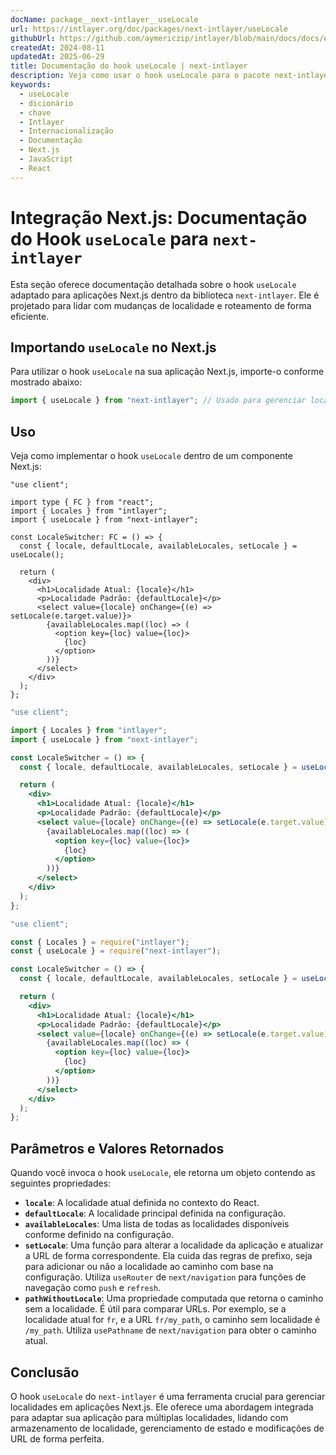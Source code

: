 ```yaml
---
docName: package__next-intlayer__useLocale
url: https://intlayer.org/doc/packages/next-intlayer/useLocale
githubUrl: https://github.com/aymericzip/intlayer/blob/main/docs/docs/en/packages/next-intlayer/useLocale.md
createdAt: 2024-08-11
updatedAt: 2025-06-29
title: Documentação do hook useLocale | next-intlayer
description: Veja como usar o hook useLocale para o pacote next-intlayer
keywords:
  - useLocale
  - dicionário
  - chave
  - Intlayer
  - Internacionalização
  - Documentação
  - Next.js
  - JavaScript
  - React
---
```


# Integração Next.js: Documentação do Hook `useLocale` para `next-intlayer`

Esta seção oferece documentação detalhada sobre o hook `useLocale` adaptado para aplicações Next.js dentro da biblioteca `next-intlayer`. Ele é projetado para lidar com mudanças de localidade e roteamento de forma eficiente.

## Importando `useLocale` no Next.js

Para utilizar o hook `useLocale` na sua aplicação Next.js, importe-o conforme mostrado abaixo:

```javascript
import { useLocale } from "next-intlayer"; // Usado para gerenciar localidades e roteamento no Next.js
```

## Uso

Veja como implementar o hook `useLocale` dentro de um componente Next.js:

```tsx fileName="src/components/LocaleSwitcher.tsx" codeFormat="typescript"
"use client";

import type { FC } from "react";
import { Locales } from "intlayer";
import { useLocale } from "next-intlayer";

const LocaleSwitcher: FC = () => {
  const { locale, defaultLocale, availableLocales, setLocale } = useLocale();

  return (
    <div>
      <h1>Localidade Atual: {locale}</h1>
      <p>Localidade Padrão: {defaultLocale}</p>
      <select value={locale} onChange={(e) => setLocale(e.target.value)}>
        {availableLocales.map((loc) => (
          <option key={loc} value={loc}>
            {loc}
          </option>
        ))}
      </select>
    </div>
  );
};
```

```jsx fileName="src/components/LocaleSwitcher.mjx" codeFormat="esm"
"use client";

import { Locales } from "intlayer";
import { useLocale } from "next-intlayer";

const LocaleSwitcher = () => {
  const { locale, defaultLocale, availableLocales, setLocale } = useLocale();

  return (
    <div>
      <h1>Localidade Atual: {locale}</h1>
      <p>Localidade Padrão: {defaultLocale}</p>
      <select value={locale} onChange={(e) => setLocale(e.target.value)}>
        {availableLocales.map((loc) => (
          <option key={loc} value={loc}>
            {loc}
          </option>
        ))}
      </select>
    </div>
  );
};
```

```jsx fileName="src/components/LocaleSwitcher.csx" codeFormat="commonjs"
"use client";

const { Locales } = require("intlayer");
const { useLocale } = require("next-intlayer");

const LocaleSwitcher = () => {
  const { locale, defaultLocale, availableLocales, setLocale } = useLocale();

  return (
    <div>
      <h1>Localidade Atual: {locale}</h1>
      <p>Localidade Padrão: {defaultLocale}</p>
      <select value={locale} onChange={(e) => setLocale(e.target.value)}>
        {availableLocales.map((loc) => (
          <option key={loc} value={loc}>
            {loc}
          </option>
        ))}
      </select>
    </div>
  );
};
```

## Parâmetros e Valores Retornados

Quando você invoca o hook `useLocale`, ele retorna um objeto contendo as seguintes propriedades:

- **`locale`**: A localidade atual definida no contexto do React.
- **`defaultLocale`**: A localidade principal definida na configuração.
- **`availableLocales`**: Uma lista de todas as localidades disponíveis conforme definido na configuração.
- **`setLocale`**: Uma função para alterar a localidade da aplicação e atualizar a URL de forma correspondente. Ela cuida das regras de prefixo, seja para adicionar ou não a localidade ao caminho com base na configuração. Utiliza `useRouter` de `next/navigation` para funções de navegação como `push` e `refresh`.
- **`pathWithoutLocale`**: Uma propriedade computada que retorna o caminho sem a localidade. É útil para comparar URLs. Por exemplo, se a localidade atual for `fr`, e a URL `fr/my_path`, o caminho sem localidade é `/my_path`. Utiliza `usePathname` de `next/navigation` para obter o caminho atual.

## Conclusão

O hook `useLocale` do `next-intlayer` é uma ferramenta crucial para gerenciar localidades em aplicações Next.js. Ele oferece uma abordagem integrada para adaptar sua aplicação para múltiplas localidades, lidando com armazenamento de localidade, gerenciamento de estado e modificações de URL de forma perfeita.

